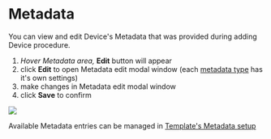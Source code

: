 # Metadata

You can view and edit Device's Metadata that was provided during adding Device procedure.

1. _Hover Metadata area,_ **Edit** button will appear
2. click **Edit** to open Metadata edit modal window (each [metadata type](../../templates/metadata/#basic-metadata-types) has it's own settings)
3. make changes in Metadata edit modal window
4. click **Save** to confirm

![](../../../.gitbook/assets/metadata\_edit.gif)

Available Metadata entries can be managed in [Template's Metadata setup](../../templates/metadata/)
